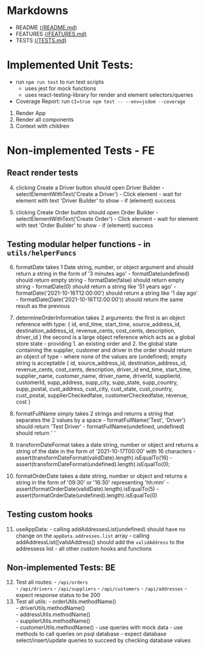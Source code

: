 # Markdowns
 - README [(/README.md)](./README.md)
 - FEATURES [(/FEATURES.md)](./FEATURES.md)
 - TESTS [(/TESTS.md)](./TESTS.md)
 
# Implemented Unit Tests:
  - run `npm run test` to run test scripts
    - uses jest for mock functions
    - uses react-testing-library for render and element selectors/queries
  - Coverage Report: run `CI=true npm test -- --env=jsdom --coverage`  
  1. Render App
  2. Render all components
  3. Context with children

  
# Non-implemented Tests - FE

## React render tests  
  
  4. clicking Create a Driver button should open Driver Builder
    - selectElementWithText('Create a Driver')
    - Click element
    - wait for element with text 'Driver Builder' to show
    - if (element) success

  5. clicking Create Order button should open Order Builder
    - selectElementWithText('Create Order')
    - Click element
    - wait for element with text 'Order Builder' to show
    - if (element) success

## Testing modular helper functions - in `utils/helperFuncs`

  6. formatDate takes 1 Date string, number, or object argument and should return a string in the form of '3 minutes ago'
    - formatDate(undefined) should return empty string
    - formatDate(false) should return empty string
    - formatDate(0) should return a string  like '51 years ago'
    - formatDate('2021-10-16T12:00:00') should return a string like '1 day ago'
    - formatDate(Date('2021-10-16T12:00:00')) should return the same result as the previous

  7. determineOrderInformation takes 2 arguments: the first is an object reference with type:
  {
    id,
    end_time,
    start_time,
    source_address_id,
    destination_address_id,
    revenue_cents,
    cost_cents,
    description,
    driver_id
  }
  the second is a large object reference which acts as a global store state - providing 1. an existing order and 2. the global state containing the supplier, customer and driver in the order should return an object of type - where none of the values are (undefined); empty string is acceptable
  {
    id,
    source_address_id,
    destination_address_id,
    revenue_cents,
    cost_cents,
    description,
    driver_id
    end_time, 
    start_time,
    supplier_name,
    customer_name,
    driver_name,
    driverId,
    supplierId,
    customerId,
    supp_address,
    supp_city,
    supp_state,
    supp_country,
    supp_postal,
    cust_address,
    cust_city,
    cust_state,
    cust_country,
    cust_postal,
    supplierCheckedfalse,
    customerCheckedfalse,
    revenue,
    cost
  }

  8. formatFullName simply takes 2 strings and returns a string that  separates the 2 values by a space
    - formatFullName('Test', 'Driver') should return 'Test Driver'
    - formatFullName(undefined, undefined) should return ' '

  9. transformDateFormat takes a date string, number or object and returns a string of the date in the form of '2021-10-17T00:00' with 16 characters
    - assert(transformDateFormat(validDate).length).isEqualTo(16)
    - assert(transformDateFormat(undefined).length).isEqualTo(0);
  10. formatOrderDate takes a date string, number or object and returns a string in the form of '09:30' or '16:30' representing 'hh:mm'
    - assert(formatOrderDate(validDate).length).isEqualTo(5) 
    - assert(formatOrderDate(undefined).length).isEqualTo(0)

## Testing custom hooks
  11. useAppData:
    - calling addAddressesList(undefined) should have no change on the `appData.addresses.list` array
    - calling addAddressList([validAddress]) should add the `validAddress` to the addressess list
    - all other custom hooks and functions

## Non-implemented Tests: BE
  12. Test all routes:
    - `/api/orders`    
    - `/api/drivers`
    - `/api/suppliers`
    - `/api/customers`
    - `/api/addresses`
    - expect response status to be 200
  13. Test all utils:
    - orderUtils.methodName()  
    - driverUtils.methodName()  
    - addressUtils.methodName()  
    - supplierUtils.methodName()  
    - customerUtils.methodName()
    - use queries with mock data
    - use methods to call queries on psql database
    - expect database select/insert/update queries to succeed by checking database values
  
    